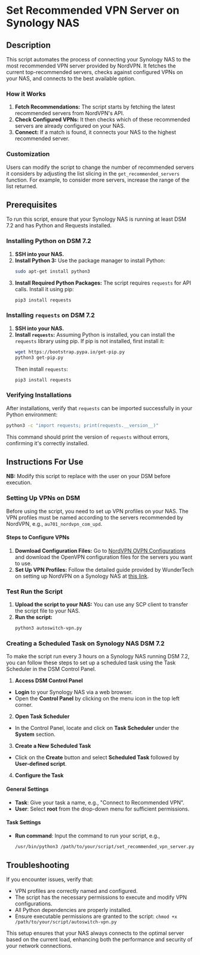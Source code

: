 # Set Recommended VPN Server on Synology NAS
## Description
This script automates the process of connecting your Synology NAS to the most recommended VPN server provided by NordVPN. It fetches the current top-recommended servers, checks against configured VPNs on your NAS, and connects to the best available option.

### How it Works
1. **Fetch Recommendations:** The script starts by fetching the latest recommended servers from NordVPN's API.
2. **Check Configured VPNs:** It then checks which of these recommended servers are already configured on your NAS.
3. **Connect:** If a match is found, it connects your NAS to the highest recommended server.

### Customization
Users can modify the script to change the number of recommended servers it considers by adjusting the list slicing in the `get_recommended_servers` function. For example, to consider more servers, increase the range of the list returned.

## Prerequisites
To run this script, ensure that your Synology NAS is running at least DSM 7.2 and has Python and Requests installed.

### Installing Python on DSM 7.2
1. **SSH into your NAS.**
2. **Install Python 3:** Use the package manager to install Python:
    ```bash
    sudo apt-get install python3
    ```
3. **Install Required Python Packages:** The script requires `requests` for API calls. Install it using pip:
    ```bash
    pip3 install requests
    ```

### Installing `requests` on DSM 7.2
1. **SSH into your NAS.**
2. **Install `requests`:**
   Assuming Python is installed, you can install the `requests` library using pip. If pip is not installed, first install it:
   ```bash
   wget https://bootstrap.pypa.io/get-pip.py
   python3 get-pip.py
   ```
   Then install `requests`:
   ```bash
   pip3 install requests
   ```

### Verifying Installations
After installations, verify that `requests` can be imported successfully in your Python environment:
```bash
python3 -c "import requests; print(requests.__version__)"
```
This command should print the version of `requests` without errors, confirming it's correctly installed.

## Instructions For Use
**NB:** Modify this script to replace <USERNAME> with the user on your DSM before execution.

### Setting Up VPNs on DSM
Before using the script, you need to set up VPN profiles on your NAS. 
The VPN profiles must be named according to the servers recommended by NordVPN, e.g., `au701_nordvpn_com_upd`.

#### Steps to Configure VPNs
1. **Download Configuration Files:**
   Go to [NordVPN OVPN Configurations](https://nordvpn.com/ovpn/) and download the OpenVPN configuration files for the servers you want to use.
2. **Set Up VPN Profiles:**
   Follow the detailed guide provided by WunderTech on setting up NordVPN on a Synology NAS at [this link](https://www.wundertech.net/how-to-connect-to-nordvpn-on-a-synology/).

### Test Run the Script
1. **Upload the script to your NAS:** You can use any SCP client to transfer the script file to your NAS.
2. **Run the script:**
    ```bash
    python3 autoswitch-vpn.py
    ```

### Creating a Scheduled Task on Synology NAS DSM 7.2
To make the script run every 3 hours on a Synology NAS running DSM 7.2, you can follow these steps to set up a scheduled task using the Task Scheduler in the DSM Control Panel.

1. **Access DSM Control Panel**
- **Login** to your Synology NAS via a web browser.
- Open the **Control Panel** by clicking on the menu icon in the top left corner.

2. **Open Task Scheduler**
- In the Control Panel, locate and click on **Task Scheduler** under the **System** section.

3. **Create a New Scheduled Task**
- Click on the **Create** button and select **Scheduled Task** followed by **User-defined script**.

4. **Configure the Task**
#### General Settings
- **Task**: Give your task a name, e.g., "Connect to Recommended VPN".
- **User**: Select **root** from the drop-down menu for sufficient permissions.

#### Task Settings
- **Run command**: Input the command to run your script, e.g.,
  ```bash
  /usr/bin/python3 /path/to/your/script/set_recommended_vpn_server.py
  ```

## Troubleshooting
If you encounter issues, verify that:
- VPN profiles are correctly named and configured.
- The script has the necessary permissions to execute and modify VPN configurations.
- All Python dependencies are properly installed.
- Ensure executable permissions are granted to the script: `chmod +x /path/to/your/script/autoswitch-vpn.py`
  
This setup ensures that your NAS always connects to the optimal server based on the current load, enhancing both the performance and security of your network connections.
